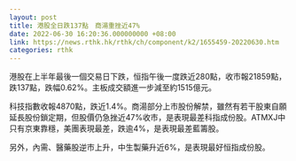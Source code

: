 ```yaml
---
layout: post
title: 港股全日跌137點　商湯重挫近47%
date: 2022-06-30 16:20:36.000000000 +08:00
link: https://news.rthk.hk/rthk/ch/component/k2/1655459-20220630.htm
categories: rthk
---
```


港股在上半年最後一個交易日下跌，恒指午後一度跌近280點，收市報21859點，跌137點，跌幅0.62%。主板成交額進一步減至約1515億元。

科技指數收報4870點，跌近1.4%。商湯部分上市股份解禁，雖然有若干股東自願延長股份鎖定期，但股價仍急挫近47%收市，是表現最差科指成份股。ATMXJ中只有京東靠穩，美團表現最差，跌逾4%，是表現最差藍籌股。

另外，內需、醫藥股逆市上升，中生製藥升近6%，是表現最好恒指成份股。
